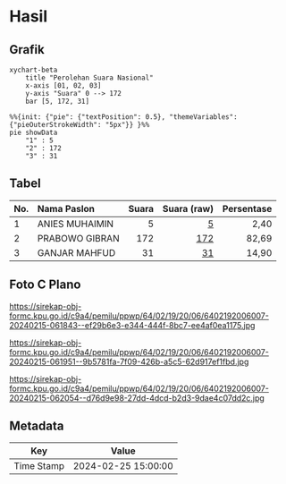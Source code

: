 # Hasil

## Grafik

```mermaid
xychart-beta
    title "Perolehan Suara Nasional"
    x-axis [01, 02, 03]
    y-axis "Suara" 0 --> 172
    bar [5, 172, 31]
```

```mermaid
%%{init: {"pie": {"textPosition": 0.5}, "themeVariables": {"pieOuterStrokeWidth": "5px"}} }%%
pie showData
    "1" : 5
    "2" : 172
    "3" : 31
```

## Tabel

| No. | Nama Paslon    | Suara | Suara (raw) | Persentase |
|:--- |:-------------- | -----:| -----------:| ----------:|
| 1   | ANIES MUHAIMIN | 5     | [5][p-1]    | 2,40       |
| 2   | PRABOWO GIBRAN | 172   | [172][p-2]  | 82,69      |
| 3   | GANJAR MAHFUD  | 31    | [31][p-3]   | 14,90      |


[p-1]: https://github.com/gigit-pemilu/pemilu-2024/blob/main/pilpres/hitung-suara/sub/64-kalimantan-timur/sub/02-kutai-kartanegara/sub/19-kota-bangun-darat/sub/2006-kota-bangun-iii/sub/007-tps/sub/paslon-1.txt
[p-2]: https://github.com/gigit-pemilu/pemilu-2024/blob/main/pilpres/hitung-suara/sub/64-kalimantan-timur/sub/02-kutai-kartanegara/sub/19-kota-bangun-darat/sub/2006-kota-bangun-iii/sub/007-tps/sub/paslon-2.txt
[p-3]: https://github.com/gigit-pemilu/pemilu-2024/blob/main/pilpres/hitung-suara/sub/64-kalimantan-timur/sub/02-kutai-kartanegara/sub/19-kota-bangun-darat/sub/2006-kota-bangun-iii/sub/007-tps/sub/paslon-3.txt

## Foto C Plano

https://sirekap-obj-formc.kpu.go.id/c9a4/pemilu/ppwp/64/02/19/20/06/6402192006007-20240215-061843--ef29b6e3-e344-444f-8bc7-ee4af0ea1175.jpg

https://sirekap-obj-formc.kpu.go.id/c9a4/pemilu/ppwp/64/02/19/20/06/6402192006007-20240215-061951--9b5781fa-7f09-426b-a5c5-62d917ef1fbd.jpg

https://sirekap-obj-formc.kpu.go.id/c9a4/pemilu/ppwp/64/02/19/20/06/6402192006007-20240215-062054--d76d9e98-27dd-4dcd-b2d3-9dae4c07dd2c.jpg


## Metadata

| Key        | Value               |
| ---------- | ------------------- |
| Time Stamp | 2024-02-25 15:00:00 |



